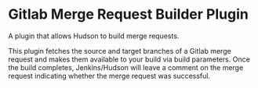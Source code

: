 # Gitlab Merge Request Builder Plugin

A plugin that allows Hudson to build merge requests.

This plugin fetches the source and target branches of a Gitlab merge request and makes them available
to your build via build parameters. Once the build completes, Jenkins/Hudson will leave a comment on the merge
request indicating whether the merge request was successful.

